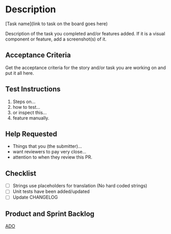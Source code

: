 # Description

[Task name](link to task on the board goes here)

Description of the task you completed and/or features added. If it is a visual component or feature,
add a screenshot(s) of it.

## Acceptance Criteria

Get the acceptance criteria for the story and/or task you are working on and put it all here.

## Test Instructions

1. Steps on...
2. how to test...
3. or inspect this...
4. feature manually.

## Help Requested

- Things that you (the submitter)...
- want reviewers to pay very close...
- attention to when they review this PR.

## Checklist

- [ ] Strings use placeholders for translation (No hard coded strings)
- [ ] Unit tests have been added/updated
- [ ] Update CHANGELOG

## Product and Sprint Backlog

[ADO](https://dev.azure.com/VP-BD/DECD/_boards/board/t/Service%20Canada%20Labs/Stories%20and%20Activities)

